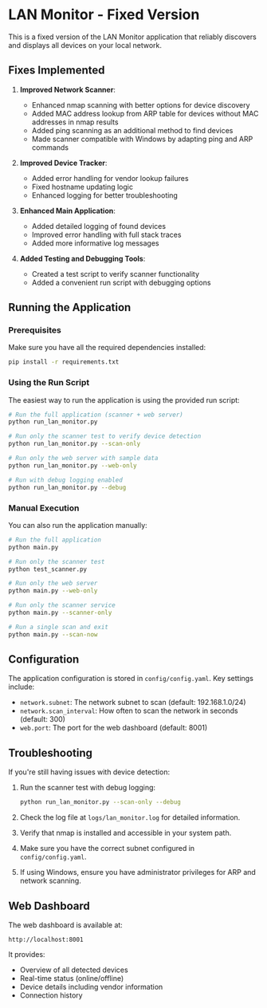 # LAN Monitor - Fixed Version

This is a fixed version of the LAN Monitor application that reliably discovers and displays all devices on your local network.

## Fixes Implemented

1. **Improved Network Scanner**:
   - Enhanced nmap scanning with better options for device discovery
   - Added MAC address lookup from ARP table for devices without MAC addresses in nmap results
   - Added ping scanning as an additional method to find devices
   - Made scanner compatible with Windows by adapting ping and ARP commands

2. **Improved Device Tracker**:
   - Added error handling for vendor lookup failures
   - Fixed hostname updating logic
   - Enhanced logging for better troubleshooting

3. **Enhanced Main Application**:
   - Added detailed logging of found devices
   - Improved error handling with full stack traces
   - Added more informative log messages

4. **Added Testing and Debugging Tools**:
   - Created a test script to verify scanner functionality
   - Added a convenient run script with debugging options

## Running the Application

### Prerequisites

Make sure you have all the required dependencies installed:

```bash
pip install -r requirements.txt
```

### Using the Run Script

The easiest way to run the application is using the provided run script:

```bash
# Run the full application (scanner + web server)
python run_lan_monitor.py

# Run only the scanner test to verify device detection
python run_lan_monitor.py --scan-only

# Run only the web server with sample data
python run_lan_monitor.py --web-only

# Run with debug logging enabled
python run_lan_monitor.py --debug
```

### Manual Execution

You can also run the application manually:

```bash
# Run the full application
python main.py

# Run only the scanner test
python test_scanner.py

# Run only the web server
python main.py --web-only

# Run only the scanner service
python main.py --scanner-only

# Run a single scan and exit
python main.py --scan-now
```

## Configuration

The application configuration is stored in `config/config.yaml`. Key settings include:

- `network.subnet`: The network subnet to scan (default: 192.168.1.0/24)
- `network.scan_interval`: How often to scan the network in seconds (default: 300)
- `web.port`: The port for the web dashboard (default: 8001)

## Troubleshooting

If you're still having issues with device detection:

1. Run the scanner test with debug logging:
   ```bash
   python run_lan_monitor.py --scan-only --debug
   ```

2. Check the log file at `logs/lan_monitor.log` for detailed information.

3. Verify that nmap is installed and accessible in your system path.

4. Make sure you have the correct subnet configured in `config/config.yaml`.

5. If using Windows, ensure you have administrator privileges for ARP and network scanning.

## Web Dashboard

The web dashboard is available at:

```
http://localhost:8001
```

It provides:
- Overview of all detected devices
- Real-time status (online/offline)
- Device details including vendor information
- Connection history
